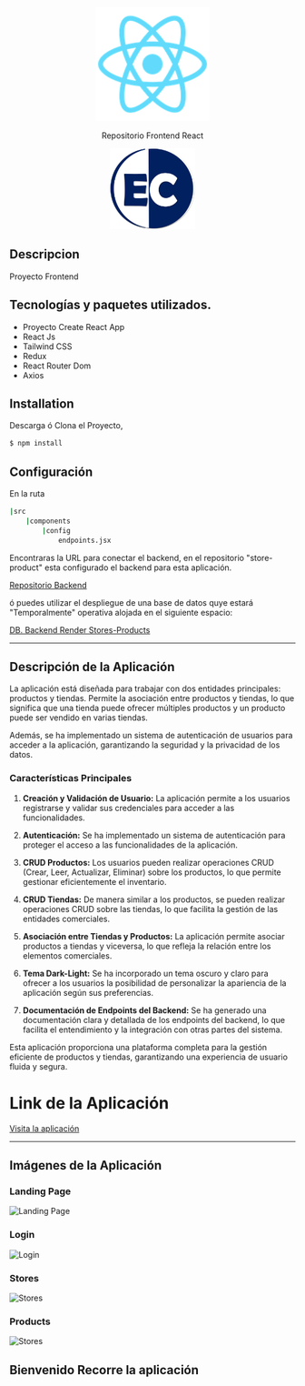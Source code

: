 <p align="center">
  <a href="https://edwarcastillo.netlify.app/" target="blank"><img src="https://raw.githubusercontent.com/edcastillob/store-product-react/main/public/logo192.png" width="200" alt="Nest Logo" /></a>
</p>
  <p align="center">Repositorio Frontend React</a> </p>
    <p align="center">
    <p align="center">
  <a href="https://edwarcastillo.netlify.app/" target="blank"><img src="https://raw.githubusercontent.com/edcastillob/Countries-ProyectoIndividual/main/client/src/assets/ec.png" width="150" alt="EDCastillo Logo" /></a>
</p>
</p>
 
## Descripcion

Proyecto Frontend 

## Tecnologías y paquetes utilizados.

<ul>
    <li>Proyecto Create React App</li>
    <li>React Js</li>
    <li>Tailwind CSS</li>
    <li>Redux</li>
    <li>React Router Dom</li>
    <li>Axios</li>
</ul>

## Installation
Descarga ó Clona el Proyecto, 
```bash
$ npm install
```

## Configuración

En la ruta 

```bash
|src
    |components
        |config
            endpoints.jsx
```

Encontraras la URL para conectar el backend, en el repositorio "store-product" esta configurado el backend para esta aplicación. 

[Repositorio Backend](https://github.com/edcastillob/store-products)

ó puedes utilizar el despliegue de una base de datos quye estará "Temporalmente" operativa alojada en el siguiente espacio:

[DB. Backend Render Stores-Products](https://store-products-nest.onrender.com/)

<hr/>

## Descripción de la Aplicación

La aplicación está diseñada para trabajar con dos entidades principales: productos y tiendas. Permite la asociación entre productos y tiendas, lo que significa que una tienda puede ofrecer múltiples productos y un producto puede ser vendido en varias tiendas. 

Además, se ha implementado un sistema de autenticación de usuarios para acceder a la aplicación, garantizando la seguridad y la privacidad de los datos.

### Características Principales

1. **Creación y Validación de Usuario:** La aplicación permite a los usuarios registrarse y validar sus credenciales para acceder a las funcionalidades.

2. **Autenticación:** Se ha implementado un sistema de autenticación para proteger el acceso a las funcionalidades de la aplicación.

3. **CRUD Productos:** Los usuarios pueden realizar operaciones CRUD (Crear, Leer, Actualizar, Eliminar) sobre los productos, lo que permite gestionar eficientemente el inventario.

4. **CRUD Tiendas:** De manera similar a los productos, se pueden realizar operaciones CRUD sobre las tiendas, lo que facilita la gestión de las entidades comerciales.

5. **Asociación entre Tiendas y Productos:** La aplicación permite asociar productos a tiendas y viceversa, lo que refleja la relación entre los elementos comerciales.

6. **Tema Dark-Light:** Se ha incorporado un tema oscuro y claro para ofrecer a los usuarios la posibilidad de personalizar la apariencia de la aplicación según sus preferencias.

7. **Documentación de Endpoints del Backend:** Se ha generado una documentación clara y detallada de los endpoints del backend, lo que facilita el entendimiento y la integración con otras partes del sistema.

Esta aplicación proporciona una plataforma completa para la gestión eficiente de productos y tiendas, garantizando una experiencia de usuario fluida y segura.

# Link de la Aplicación

[Visita la aplicación](https://store-product-react.netlify.app/)

---

## Imágenes de la Aplicación

### Landing Page
![Landing Page](https://res.cloudinary.com/prodelevatepf/image/upload/v1708781723/prodelevatepf/tp1nw9gnuifjreyqsgoj.png)

### Login
![Login](https://res.cloudinary.com/prodelevatepf/image/upload/v1708781840/prodelevatepf/deps9hfmuee1aai8f1n8.png)

### Stores
![Stores](https://res.cloudinary.com/prodelevatepf/image/upload/v1708781905/prodelevatepf/rbjk0hegn9r2jfv9tvpr.png)

### Products
![Stores](https://res.cloudinary.com/prodelevatepf/image/upload/v1708781874/prodelevatepf/nlvi067guvj7wtwwyprc.png)


## Bienvenido Recorre la aplicación

